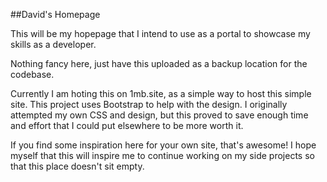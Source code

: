 ##David's Homepage

This will be my hopepage that I intend to use as a portal to showcase my skills as a developer.

Nothing fancy here, just have this uploaded as a backup location for the codebase.

Currently I am hoting this on 1mb.site, as a simple way to host this simple site. 
This project uses Bootstrap to help with the design. I originally attempted my own CSS and design, but this proved
to save enough time and effort that I could put elsewhere to be more worth it.

If you find some inspiration here for your own site, that's awesome! I hope myself that this will
inspire me to continue working on my side projects so that this place doesn't sit empty.